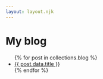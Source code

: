 ```yaml
---
layout: layout.njk
---
```


<h1>My blog</h1>

<ul>
{% for post in collections.blog %}
  <li><a href="{{ post.url }}">{{ post.data.title }}</a></li>
{% endfor %}
</ul>